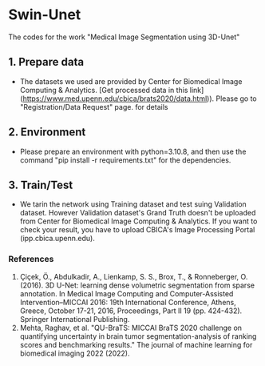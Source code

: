 # Swin-Unet
The codes for the work "Medical Image Segmentation using 3D-Unet"


## 1. Prepare data

- The datasets we used are provided by Center for Biomedical Image Computing & Analytics. [Get processed data in this link] (https://www.med.upenn.edu/cbica/brats2020/data.html)). Please go to "Registration/Data Request" page. for details

## 2. Environment

- Please prepare an environment with python=3.10.8, and then use the command "pip install -r requirements.txt" for the dependencies.

## 3. Train/Test

- We tarin the network using Training dataset and test suing Validation dataset. However Validation dataset's Grand Truth doesn't be uploaded from Center for Biomedical Image Computing & Analytics. If you want to check your result, you have to upload CBICA's Image Processing Portal (ipp.cbica.upenn.edu).


### References
1. Çiçek, Ö., Abdulkadir, A., Lienkamp, S. S., Brox, T., & Ronneberger, O. (2016). 3D U-Net: learning dense volumetric segmentation from sparse annotation. In Medical Image Computing and Computer-Assisted Intervention–MICCAI 2016: 19th International Conference, Athens, Greece, October 17-21, 2016, Proceedings, Part II 19 (pp. 424-432). Springer International Publishing.
2. Mehta, Raghav, et al. "QU-BraTS: MICCAI BraTS 2020 challenge on quantifying uncertainty in brain tumor segmentation-analysis of ranking scores and benchmarking results." The journal of machine learning for biomedical imaging 2022 (2022).
